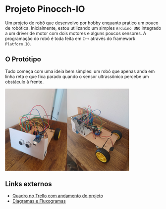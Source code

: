 # Projeto Pinocch-IO
Um projeto de robô que desenvolvo por hobby enquanto pratico um pouco de robótica. Inicialmente, estou utilizando um simples `Arduino UNO` integrado a um driver de motor com dois motores e alguns poucos sensores. A programação do robô é toda feita em `C++` através do framework `Platform.IO`.

## O Protótipo
Tudo começa com uma ideia bem simples: um robô que apenas anda em linha reta e que fica parado quando o sensor ultrassônico percebe um obstáculo à frente.
<div style="display: flex">
    <img  src="docs/img/pinocch-io-frontal.jpeg" alt="Pinocch-IO Protótipo (frontal)"
    width="200">
    <img  src="docs/img/pinocch-io-posterior.jpeg" alt="Pinocch-IO Protótipo (frontal)"
    width="200">
</div>

## Links externos
- [Quadro no Trello com andamento do projeto](https://trello.com/b/LF1wZCdL/project-pinnoch-io)
- [Diagramas e Fluxogramas]()